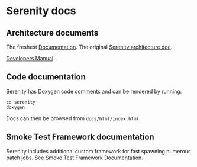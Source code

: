 # Serenity docs

## Architecture documents

The freshest [Documentation](https://docs.google.com/document/d/1A9VnA-CCI4btoBvLLeYn3b0ScJrMQ-0CIiX4sTYnNhI/edit#).
The original [Serenity architecture doc](https://docs.google.com/document/d/1ekr3uIGvoXrg3daJCPRyvys37teOOf1CA0sIO4jtSAo/edit#).

[Developers Manual](https://github.com/mesosphere/serenity/blob/master/docs/developers.md).  

## Code documentation

Serenity has Doxygen code comments and can be rendered by running:

```
cd serenity
doxygen
```

Docs can then be browsed from `docs/html/index.html`.

## Smoke Test Framework documentation

Serenity includes additional custom framework for fast spawning 
numerous batch jobs. See [Smoke Test Framework Documentation](https://github.com/mesosphere/serenity/blob/master/docs/smoke_framework.md). 
